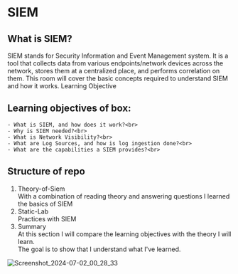 
#  SIEM
## What is SIEM?
SIEM stands for Security Information and Event Management system. It is a tool that collects data from various endpoints/network devices across the network, stores them at a centralized place, and performs correlation on them. This room will cover the basic concepts required to understand SIEM and how it works.
Learning Objective

## Learning objectives of box:
    - What is SIEM, and how does it work?<br>
    - Why is SIEM needed?<br>
    - What is Network Visibility?<br>
    - What are Log Sources, and how is log ingestion done?<br>
    - What are the capabilities a SIEM provides?<br>

## Structure of repo
1. Theory-of-Siem <br>
With a combination of reading theory and answering questions I learned the basics of SIEM <br>
2. Static-Lab<br>
Practices with SIEM<br>
3. Summary<br>
At this section I will compare the learning objectives with the theory I will learn.<br>
The goal is to show that I understand what I've learned.



![Screenshot_2024-07-02_00_28_33](https://github.com/msaurelius/Introduction_SIEM/assets/173549330/d5d9e57e-ec32-49f8-a2a0-7d4f6265562e)
